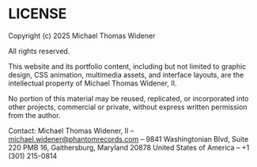 # LICENSE

Copyright (c) 2025 Michael Thomas Widener

All rights reserved.

This website and its portfolio content, including but not limited to graphic design, CSS animation, multimedia assets, and interface layouts, are the intellectual property of Michael Thomas Widener, II.

No portion of this material may be reused, replicated, or incorporated into other projects, commercial or private, without express written permission from the author.

Contact: Michael Thomas Widener, II – michael.widener@phantomrecords.com – 9841 Washingtonian Blvd, Suite 220 PMB 16, Gaithersburg, Maryland 20878 United States of America – +1 (301) 215-0814
